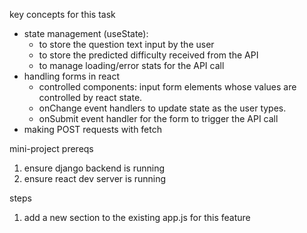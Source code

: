 key concepts for this task
- state management (useState):
    - to store the question text input by the user
    - to store the predicted difficulty received from the API
    - to manage loading/error stats for the API call
- handling forms in react
    - controlled components: input form elements whose values are controlled by react state.
    - onChange event handlers to update state as the user types.
    - onSubmit event handler for the form to trigger the API call
- making POST requests with fetch

mini-project
prereqs
1. ensure django backend is running
2. ensure react dev server is running

steps
1. add a new section to the existing app.js for this feature
